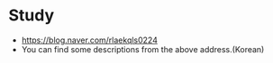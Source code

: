 # Study

- https://blog.naver.com/rlaekqls0224
- You can find some descriptions from the above address.(Korean)
